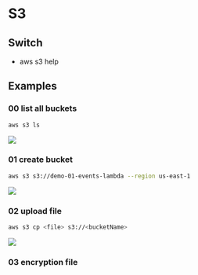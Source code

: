 # S3

## Switch
* aws s3 help

## Examples
### 00 list all buckets
````bash
aws s3 ls
````
[<img src="https://i.imgur.com/CzGw12h.png">](https://i.imgur.com/CzGw12h.png)

### 01 create bucket
````bash
aws s3 s3://demo-01-events-lambda --region us-east-1
````
[<img src="https://i.imgur.com/47TVkeZ.png">](https://i.imgur.com/47TVkeZ.png)

### 02 upload file
````bash
aws s3 cp <file> s3://<bucketName>
````
[<img src="https://i.imgur.com/E3UKkmy.png">](https://i.imgur.com/E3UKkmy.png)

### 03 encryption file
